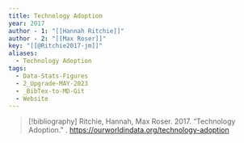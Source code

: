 ```yaml
---
title: Technology Adoption
year: 2017
author - 1: "[[Hannah Ritchie]]"
author - 2: "[[Max Roser]]"
key: "[[@Ritchie2017-jm]]"
aliases:
  - Technology Adoption
tags:
  - Data-Stats-Figures
  - 2_Upgrade-MAY-2023
  - _BibTex-to-MD-Git
  - Website
---
```


> [!bibliography]
> Ritchie, Hannah, Max Roser. 2017. “Technology Adoption.” . https://ourworldindata.org/technology-adoption